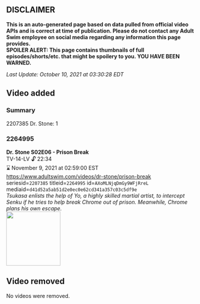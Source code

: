 ## DISCLAIMER
**This is an auto-generated page based on data pulled from official video APIs and is correct at time of publication. Please do not contact any Adult Swim employee on social media regarding any information this page provides.**  
**SPOILER ALERT: This page contains thumbnails of full episodes/shorts/etc. that might be spoilery to you. YOU HAVE BEEN WARNED.**  

_Last Update: October 10, 2021 at 03:30:28 EDT_
## Video added
### Summary
2207385 Dr. Stone: 1  
### 2264995
**Dr. Stone S02E06 - Prison Break**  
TV-14-LV 🔓 22:34  
⌛ November 9, 2021 at 02:59:00 EST  
https://www.adultswim.com/videos/dr-stone/prison-break  
seriesid=`2207385` titleid=`2264995` id=`AXoMLNjqDmGy9WFjRreL` mediaid=`d41d52a5ab51d2e0ec0e62cd341a357c03c5df9e`  
_Tsukasa enlists the help of Yo, a highly skilled martial artist, to intercept Senku if he tries to help break Chrome out of prison. Meanwhile, Chrome plans his own escape._  
<a href="https://media.cdn.adultswim.com/uploads/20210618/thumbnails/2_216181249186-DrStone_030_PrisonBreak.png"><img src="https://media.cdn.adultswim.com/uploads/20210618/thumbnails/2_216181249186-DrStone_030_PrisonBreak.png" height="144px" /></a>
## Video removed
No videos were removed.  

